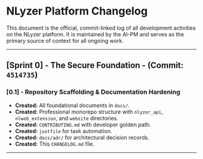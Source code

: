 # NLyzer Platform Changelog

This document is the official, commit-linked log of all development activities on the NLyzer platform. It is maintained by the AI-PM and serves as the primary source of context for all ongoing work.

---

## [Sprint 0] - The Secure Foundation - (Commit: `4514735`)

### [0.1] - Repository Scaffolding & Documentation Hardening
-   **Created:** All foundational documents in `docs/`.
-   **Created:** Professional monorepo structure with `nlyzer_api`, `nlweb_extension`, and `website` directories.
-   **Created:** `CONTRIBUTING.md` with developer golden path.
-   **Created:** `justfile` for task automation.
-   **Created:** `docs/adr/` for architectural decision records.
-   **Created:** This `CHANGELOG.md` file.

---